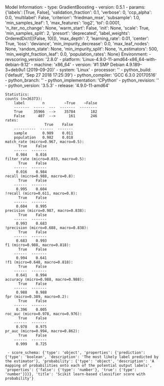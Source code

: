 Model Information:
	 - type: GradientBoosting
	 - version: 0.5.1
	 - params: {'labels': [True, False], 'validation_fraction': 0.1, 'verbose': 0, 'ccp_alpha': 0.0, 'multilabel': False, 'criterion': 'friedman_mse', 'subsample': 1.0, 'min_samples_leaf': 1, 'max_features': 'log2', 'tol': 0.0001, 'n_iter_no_change': None, 'warm_start': False, 'init': None, 'scale': True, 'min_samples_split': 2, 'presort': 'deprecated', 'label_weights': OrderedDict([(False, 10)]), 'max_depth': 7, 'learning_rate': 0.01, 'center': True, 'loss': 'deviance', 'min_impurity_decrease': 0.0, 'max_leaf_nodes': None, 'random_state': None, 'min_impurity_split': None, 'n_estimators': 500, 'min_weight_fraction_leaf': 0.0, 'population_rates': None}
	Environment:
	 - revscoring_version: '2.8.0'
	 - platform: 'Linux-4.9.0-11-amd64-x86_64-with-debian-9.12'
	 - machine: 'x86_64'
	 - version: '#1 SMP Debian 4.9.189-3+deb9u1 (2019-09-20)'
	 - system: 'Linux'
	 - processor: ''
	 - python_build: ('default', 'Sep 27 2018 17:25:39')
	 - python_compiler: 'GCC 6.3.0 20170516'
	 - python_branch: ''
	 - python_implementation: 'CPython'
	 - python_revision: ''
	 - python_version: '3.5.3'
	 - release: '4.9.0-11-amd64'
	
	Statistics:
	counts (n=36373):
		label        n         ~True    ~False
		-------  -----  ---  -------  --------
		True     35966  -->    35784       182
		False      407  -->      161       246
	rates:
		              True    False
		----------  ------  -------
		sample       0.989    0.011
		population   0.982    0.018
	match_rate (micro=0.967, macro=0.5):
		  True    False
		------  -------
		 0.984    0.016
	filter_rate (micro=0.033, macro=0.5):
		  True    False
		------  -------
		 0.016    0.984
	recall (micro=0.988, macro=0.8):
		  True    False
		------  -------
		 0.995    0.604
	!recall (micro=0.611, macro=0.8):
		  True    False
		------  -------
		 0.604    0.995
	precision (micro=0.987, macro=0.838):
		  True    False
		------  -------
		 0.993    0.683
	!precision (micro=0.688, macro=0.838):
		  True    False
		------  -------
		 0.683    0.993
	f1 (micro=0.988, macro=0.818):
		  True    False
		------  -------
		 0.994    0.641
	!f1 (micro=0.648, macro=0.818):
		  True    False
		------  -------
		 0.641    0.994
	accuracy (micro=0.988, macro=0.988):
		  True    False
		------  -------
		 0.988    0.988
	fpr (micro=0.389, macro=0.2):
		  True    False
		------  -------
		 0.396    0.005
	roc_auc (micro=0.978, macro=0.976):
		  True    False
		------  -------
		 0.978    0.975
	pr_auc (micro=0.994, macro=0.862):
		  True    False
		------  -------
		 0.999    0.725
	
	 - score_schema: {'type': 'object', 'properties': {'prediction': {'type': 'boolean', 'description': 'The most likely label predicted by the estimator'}, 'probability': {'type': 'object', 'description': 'A mapping of probabilities onto each of the potential output labels', 'properties': {'false': {'type': 'number'}, 'true': {'type': 'number'}}}}, 'title': 'Scikit learn-based classifier score with probability'}


